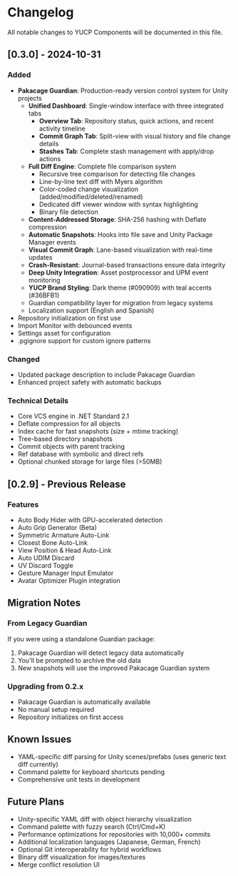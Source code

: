 # Changelog

All notable changes to YUCP Components will be documented in this file.

## [0.3.0] - 2024-10-31

### Added
- **Pakacage Guardian**: Production-ready version control system for Unity projects
  - **Unified Dashboard**: Single-window interface with three integrated tabs
    - **Overview Tab**: Repository status, quick actions, and recent activity timeline
    - **Commit Graph Tab**: Split-view with visual history and file change details
    - **Stashes Tab**: Complete stash management with apply/drop actions
  - **Full Diff Engine**: Complete file comparison system
    - Recursive tree comparison for detecting file changes
    - Line-by-line text diff with Myers algorithm
    - Color-coded change visualization (added/modified/deleted/renamed)
    - Dedicated diff viewer window with syntax highlighting
    - Binary file detection
  - **Content-Addressed Storage**: SHA-256 hashing with Deflate compression
  - **Automatic Snapshots**: Hooks into file save and Unity Package Manager events
  - **Visual Commit Graph**: Lane-based visualization with real-time updates
  - **Crash-Resistant**: Journal-based transactions ensure data integrity
  - **Deep Unity Integration**: Asset postprocessor and UPM event monitoring
  - **YUCP Brand Styling**: Dark theme (#090909) with teal accents (#36BFB1)
  - Guardian compatibility layer for migration from legacy systems
  - Localization support (English and Spanish)
- Repository initialization on first use
- Import Monitor with debounced events
- Settings asset for configuration
- .pgignore support for custom ignore patterns

### Changed
- Updated package description to include Pakacage Guardian
- Enhanced project safety with automatic backups

### Technical Details
- Core VCS engine in .NET Standard 2.1
- Deflate compression for all objects
- Index cache for fast snapshots (size + mtime tracking)
- Tree-based directory snapshots
- Commit objects with parent tracking
- Ref database with symbolic and direct refs
- Optional chunked storage for large files (>50MB)

## [0.2.9] - Previous Release

### Features
- Auto Body Hider with GPU-accelerated detection
- Auto Grip Generator (Beta)
- Symmetric Armature Auto-Link
- Closest Bone Auto-Link
- View Position & Head Auto-Link
- Auto UDIM Discard
- UV Discard Toggle
- Gesture Manager Input Emulator
- Avatar Optimizer Plugin integration

## Migration Notes

### From Legacy Guardian
If you were using a standalone Guardian package:
1. Pakacage Guardian will detect legacy data automatically
2. You'll be prompted to archive the old data
3. New snapshots will use the improved Pakacage Guardian system

### Upgrading from 0.2.x
- Pakacage Guardian is automatically available
- No manual setup required
- Repository initializes on first access

## Known Issues
- YAML-specific diff parsing for Unity scenes/prefabs (uses generic text diff currently)
- Command palette for keyboard shortcuts pending
- Comprehensive unit tests in development

## Future Plans
- Unity-specific YAML diff with object hierarchy visualization
- Command palette with fuzzy search (Ctrl/Cmd+K)
- Performance optimizations for repositories with 10,000+ commits
- Additional localization languages (Japanese, German, French)
- Optional Git interoperability for hybrid workflows
- Binary diff visualization for images/textures
- Merge conflict resolution UI

